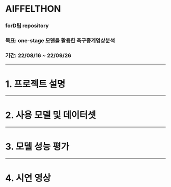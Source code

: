 # AIFFELTHON
### forD팀 repository
### 목표: one-stage 모델을 활용한 축구중계영상분석 
### 기간: 22/08/16 ~ 22/09/26


***
# 1. 프로젝트 설명
***
# 2. 사용 모델 및 데이터셋
***
# 3. 모델 성능 평가 
***
# 4. 시연 영상

